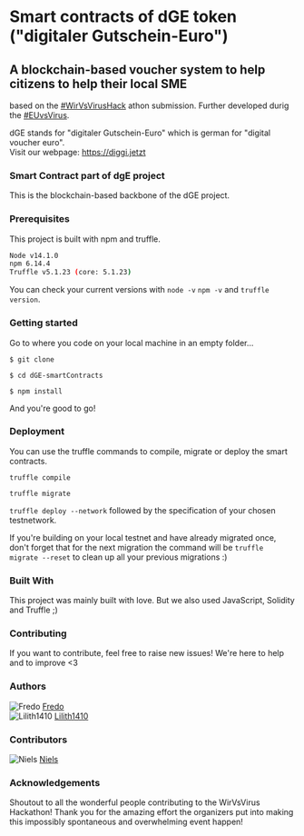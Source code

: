 # Smart contracts of dGE token ("digitaler Gutschein-Euro")

## A blockchain-based voucher system to help citizens to help their local SME

based on the [#WirVsVirusHack](https://wirvsvirushackathon.org/) athon submission. Further developed durig the [#EUvsVirus](https://euvsvirus.org/).

dGE stands for "digitaler Gutschein-Euro" which is german for "digital voucher euro".<br />
Visit our webpage: https://diggi.jetzt

### Smart Contract part of dgE project
This is the blockchain-based backbone of the dGE project.

### Prerequisites
This project is built with npm and truffle.
```bash
Node v14.1.0
npm 6.14.4
Truffle v5.1.23 (core: 5.1.23)
```
You can check your current versions with
`node -v`
`npm -v`
and `truffle version`.

### Getting started
Go to where you code on your local machine in an empty folder...

 `$ git clone`

 `$ cd dGE-smartContracts`

 `$ npm install`

And you're good to go!

### Deployment
You can use the truffle commands to compile, migrate or deploy the smart contracts.

 `truffle compile`

 `truffle migrate`

  `truffle deploy --network` followed by the specification of your chosen testnetwork.

If you're building on your local testnet and have already migrated once, don't forget that for the next migration the command will be `truffle migrate --reset` to clean up all your previous migrations :)

### Built With
This project was mainly built with love. But we also used JavaScript, Solidity and Truffle ;)

### Contributing
If you want to contribute, feel free to raise new issues! We're here to help and to improve <3

### Authors
![Fredo](https://avatars2.githubusercontent.com/u/10088275?s=60&v=4) [Fredo](https://github.com/fredo)
<br />
![Lilith1410](https://avatars2.githubusercontent.com/u/32402989?s=60&v=4) [Lilith1410](https://github.com/lilith1410)

### Contributors
![Niels](https://avatars2.githubusercontent.com/u/3898916?s=60&v=4) [Niels](https://github.com/Dakavon)<br />

### Acknowledgements
Shoutout to all the wonderful people contributing to the WirVsVirus Hackathon! Thank you for the amazing effort the organizers put into making this impossibly spontaneous and overwhelming event happen!